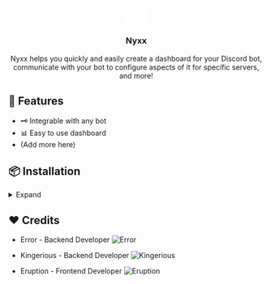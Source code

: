 <div align="center">
    <img src="Nyxx.png" alt="Logo" width="10%">
  </a>

  <h3 align="center">Nyxx</h3>

  <p align="center">
  Nyxx helps you quickly and easily create a dashboard for your Discord bot, communicate with your bot to configure aspects of it for specific servers, and more!
  </p>
</div>

## 📃 Features

- 🗝️ Integrable with any bot
- 📊 Easy to use dashboard
- (Add more here)

## 📦 Installation
<details>
  <summary>Expand</summary>
  
   ## Setting up

   1. Ensure you have `npm` & `node` installed
   2. Run `npm install nyxx` to install the package
   3. Run `nyxx init` to create a new project
   4. Look at the [docs](https://nyxxdocs.vercel.app/) to learn how to use the package
   
   
</details>

## ❤️ Credits

- Error - Backend Developer
![Error](https://github-readme-stats.vercel.app/api?username=ThatError404&theme=tokyonight)

- Kingerious - Backend Developer
![Kingerious](https://github-readme-stats.vercel.app/api?username=MDxWARRIORxOP&theme=tokyonight)

- Eruption - Frontend Developer
![Eruption](https://github-readme-stats.vercel.app/api?username=EruptionGuy&theme=tokyonight)